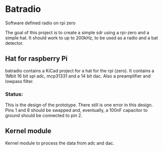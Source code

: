 # Batradio
Software defined radio on rpi zero

The goal of this project is to create a simple sdr using a rpi-zero and a simple hat.
It should work to up to 200kHz, to be used as a radio and a bat detector.

## Hat for raspberry Pi

batradio contains a KiCad project for a hat for the rpi (zero).
It contains a 1Mbit 16 bit spi adc, mcp31331 and a 14 bit dac.
Also a preamplifier and lowpass filter.

### Status:

This is the design of the prototype.
There still is one error in this design. Pins 1 and 8 should be swapped and, eventually, a 100nF capacitor to ground should be connected to pin 2.



## Kernel module

Kernel module to process the data from adc and dac.
